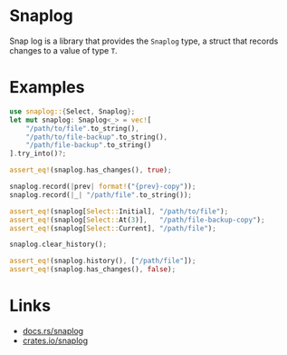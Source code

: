 # Snaplog
Snap log is a library that provides the `Snaplog` type, a struct that records changes to a value of
type `T`.

# Examples
```rust
use snaplog::{Select, Snaplog};
let mut snaplog: Snaplog<_> = vec![
    "/path/to/file".to_string(),
    "/path/to/file-backup".to_string(),
    "/path/file-backup".to_string()
].try_into()?;

assert_eq!(snaplog.has_changes(), true);

snaplog.record(|prev| format!("{prev}-copy"));
snaplog.record(|_| "/path/file".to_string());

assert_eq!(snaplog[Select::Initial], "/path/to/file");
assert_eq!(snaplog[Select::At(3)],   "/path/file-backup-copy");
assert_eq!(snaplog[Select::Current], "/path/file");

snaplog.clear_history();

assert_eq!(snaplog.history(), ["/path/file"]);
assert_eq!(snaplog.has_changes(), false);
```

# Links
- [docs.rs/snaplog](https://docs.rs/snaplog)
- [crates.io/snaplog](https://crates.io/snaplog)